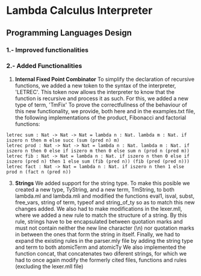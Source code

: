 # Lambda Calculus Interpreter
## Programming Languages Design

### 1.- Improved functionalities

### 2.- Added Functionalities
1. __Internal Fixed Point Combinator__
To simplify the declaration of recursive functions, we added a new token to the syntax of the interpreter, 'LETREC'. This token now allows the interpreter to know that the function is recursive and process it as such.
For this, we added a new type of term, 'TmFix'
To prove the correctfullness of the behaviour of this new functionality, we provide, both here and in the examples.txt file, the following implementations of the product, Fibonacci and factorial functions:
```
letrec sum : Nat -> Nat -> Nat = lambda n : Nat. lambda m : Nat. if iszero n then m else succ (sum (pred n) m)
letrec prod : Nat -> Nat -> Nat = lambda n : Nat. lambda m : Nat. if iszero n then 0 else if iszero m then 0 else sum n (prod n (pred m))
letrec fib : Nat -> Nat = lambda n : Nat. if iszero n then 0 else if iszero (pred n) then 1 else sum (fib (pred n)) (fib (pred (pred n)))
letrec fact : Nat -> Nat = lambda n : Nat. if iszero n then 1 else prod n (fact n (pred n))
```

3. __Strings__
We added support for the string type.
To make this posible we created a new type, TyString, and a new term, TmString, to both lambda.ml and lambda.mli and modified the functions eval1, isval, subst, free_vars, string of term, typeof and string_of_ty so as to match this new changes added.
We also had to make modifications in the lexer.mll, where we added a new rule to match the structure of a string. By this rule, strings have to be encapsulated between quotation marks and must not contain neither the new line character (\n) nor quotation marks in between the ones that form the string in itself.
Finally, we had to expand the existing rules in the parser.mly file by adding the string type and term to both atomicTerm and atomicTy
We also implemented the function concat, that concatenates two diferent strings, for which we had to once again modify the formerly cited files, functions and rules (excluding the lexer.mll file)